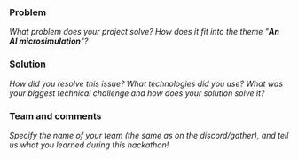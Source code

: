 ### Problem

*What problem does your project solve? How does it fit into the theme "***An AI microsimulation***"?*

### Solution

*How did you resolve this issue? What technologies did you use? What was your biggest technical challenge and how does your solution solve it?*

### Team and comments

*Specify the name of your team (the same as on the discord/gather), and tell us what you learned during this hackathon!*